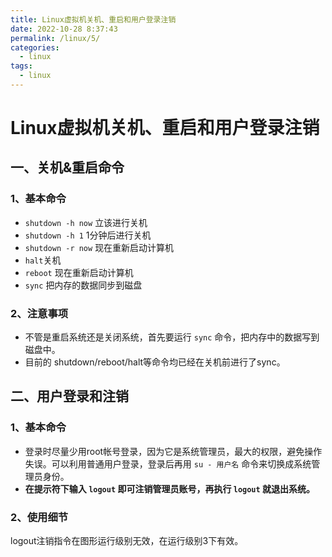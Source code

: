 ```yaml
---
title: Linux虚拟机关机、重启和用户登录注销
date: 2022-10-28 8:37:43
permalink: /linux/5/
categories:
  - linux
tags:
  - linux
---
```


# Linux虚拟机关机、重启和用户登录注销

## 一、关机&重启命令

### 1、基本命令

- `shutdown -h now` 立该进行关机
- `shutdown -h 1` 1分钟后进行关机
- `shutdown -r now` 现在重新启动计算机
- `halt`关机
- `reboot` 现在重新启动计算机
- `sync` 把内存的数据同步到磁盘

### 2、注意事项

- 不管是重启系统还是关闭系统，首先要运行 `sync` 命令，把内存中的数据写到磁盘中。
- 目前的 shutdown/reboot/halt等命令均已经在关机前进行了sync。

## 二、用户登录和注销

### 1、基本命令

- 登录时尽量少用root帐号登录，因为它是系统管理员，最大的权限，避免操作失误。可以利用普通用户登录，登录后再用 `su - 用户名` 命令来切换成系统管理员身份。
- **在提示符下输入 `logout` 即可注销管理员账号，再执行 `logout` 就退出系统。**

### 2、使用细节

logout注销指令在图形运行级别无效，在运行级别3下有效。
